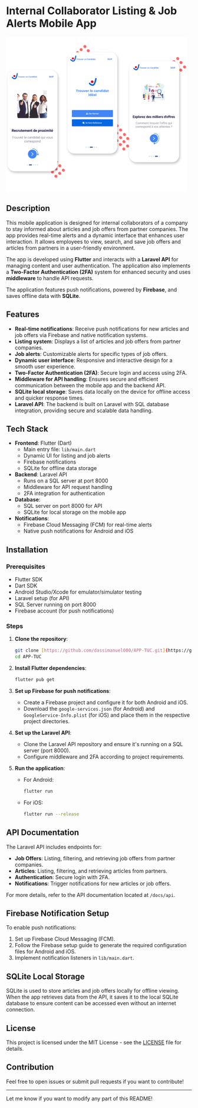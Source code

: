 
# Internal Collaborator Listing & Job Alerts Mobile App
 
<img src="./Mockup-2.png" witdh='720' height='420'/>

## Description

This mobile application is designed for internal collaborators of a company to stay informed about articles and job offers from partner companies. The app provides real-time alerts and a dynamic interface that enhances user interaction. It allows employees to view, search, and save job offers and articles from partners in a user-friendly environment.

The app is developed using **Flutter** and interacts with a **Laravel API** for managing content and user authentication. The application also implements a **Two-Factor Authentication (2FA)** system for enhanced security and uses **middleware** to handle API requests. 

The application features push notifications, powered by **Firebase**, and saves offline data with **SQLite**.

## Features

- **Real-time notifications**: Receive push notifications for new articles and job offers via Firebase and native notification systems.
- **Listing system**: Displays a list of articles and job offers from partner companies.
- **Job alerts**: Customizable alerts for specific types of job offers.
- **Dynamic user interface**: Responsive and interactive design for a smooth user experience.
- **Two-Factor Authentication (2FA)**: Secure login and access using 2FA.
- **Middleware for API handling**: Ensures secure and efficient communication between the mobile app and the backend API.
- **SQLite local storage**: Saves data locally on the device for offline access and quicker response times.
- **Laravel API**: The backend is built on Laravel with SQL database integration, providing secure and scalable data handling.

## Tech Stack

- **Frontend**: Flutter (Dart)
  - Main entry file: `lib/main.dart`
  - Dynamic UI for listing and job alerts
  - Firebase notifications
  - SQLite for offline data storage
- **Backend**: Laravel API
  - Runs on a SQL server at port 8000
  - Middleware for API request handling
  - 2FA integration for authentication
- **Database**: 
  - SQL server on port 8000 for API
  - SQLite for local storage on the mobile app
- **Notifications**:
  - Firebase Cloud Messaging (FCM) for real-time alerts
  - Native push notifications for Android and iOS

## Installation

### Prerequisites
- Flutter SDK
- Dart SDK
- Android Studio/Xcode for emulator/simulator testing
- Laravel setup (for API)
- SQL Server running on port 8000
- Firebase account (for push notifications)

### Steps

1. **Clone the repository**:
   ```bash
   git clone [https://github.com/dassimanuel000/APP-TUC.git](https://github.com/dassimanuel000/APP-TUC.git)
   cd APP-TUC
   ```

2. **Install Flutter dependencies**:
   ```bash
   flutter pub get
   ```

3. **Set up Firebase for push notifications**:
   - Create a Firebase project and configure it for both Android and iOS.
   - Download the `google-services.json` (for Android) and `GoogleService-Info.plist` (for iOS) and place them in the respective project directories.

4. **Set up the Laravel API**:
   - Clone the Laravel API repository and ensure it's running on a SQL server (port 8000).
   - Configure middleware and 2FA according to project requirements.

5. **Run the application**:
   - For Android:
     ```bash
     flutter run
     ```
   - For iOS:
     ```bash
     flutter run --release
     ```

## API Documentation

The Laravel API includes endpoints for:
- **Job Offers**: Listing, filtering, and retrieving job offers from partner companies.
- **Articles**: Listing, filtering, and retrieving articles from partners.
- **Authentication**: Secure login with 2FA.
- **Notifications**: Trigger notifications for new articles or job offers.

For more details, refer to the API documentation located at `/docs/api`.

## Firebase Notification Setup

To enable push notifications:
1. Set up Firebase Cloud Messaging (FCM).
2. Follow the Firebase setup guide to generate the required configuration files for Android and iOS.
3. Implement notification listeners in `lib/main.dart`.

## SQLite Local Storage

SQLite is used to store articles and job offers locally for offline viewing. When the app retrieves data from the API, it saves it to the local SQLite database to ensure content can be accessed even without an internet connection.

## License

This project is licensed under the MIT License - see the [LICENSE](LICENSE) file for details.

## Contribution

Feel free to open issues or submit pull requests if you want to contribute!

--- 

Let me know if you want to modify any part of this README!
